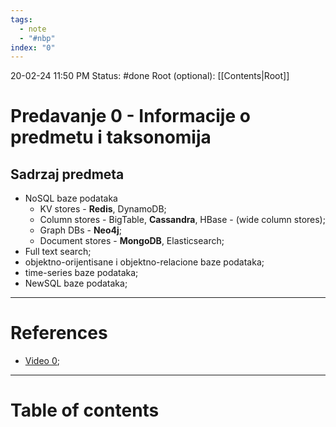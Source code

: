 ```yaml
---
tags:
  - note
  - "#nbp"
index: "0"
---
```

20-02-24  11:50 PM
Status: #done
Root (optional): [[Contents|Root]]
# Predavanje 0 - Informacije o predmetu i taksonomija

## Sadrzaj predmeta

- NoSQL baze podataka
	- KV stores - **Redis**, DynamoDB;
	- Column stores - BigTable, **Cassandra**, HBase - (wide column stores);
	- Graph DBs - **Neo4j**;
	- Document stores - **MongoDB**, Elasticsearch;
- Full text search;
- objektno-orijentisane i objektno-relacione baze podataka;
- time-series baze podataka;
- NewSQL baze podataka;

---
# References

- [Video 0](https://www.youtube.com/watch?v=1strSWO0q0c&list=PLWLPHZCdUNsM6typP_eWIviyyN14BCotR&index=1&pp=iAQB);

---
# Table of contents
```table-of-contents
```
